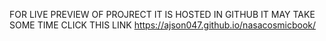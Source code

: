 FOR LIVE PREVIEW OF PROJRECT IT IS HOSTED IN GITHUB IT MAY TAKE SOME TIME
CLICK THIS LINK
              https://ajson047.github.io/nasacosmicbook/
